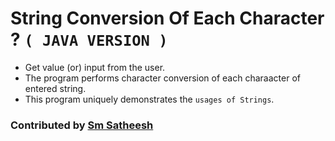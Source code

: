 # String Conversion Of Each Character ? `( JAVA VERSION )`

* Get value (or) input from the user.
* The program performs character conversion of each charaacter of entered string.
* This program uniquely demonstrates the `usages of Strings`.

### Contributed by [Sm Satheesh](https://github.com/smsatheesh)
